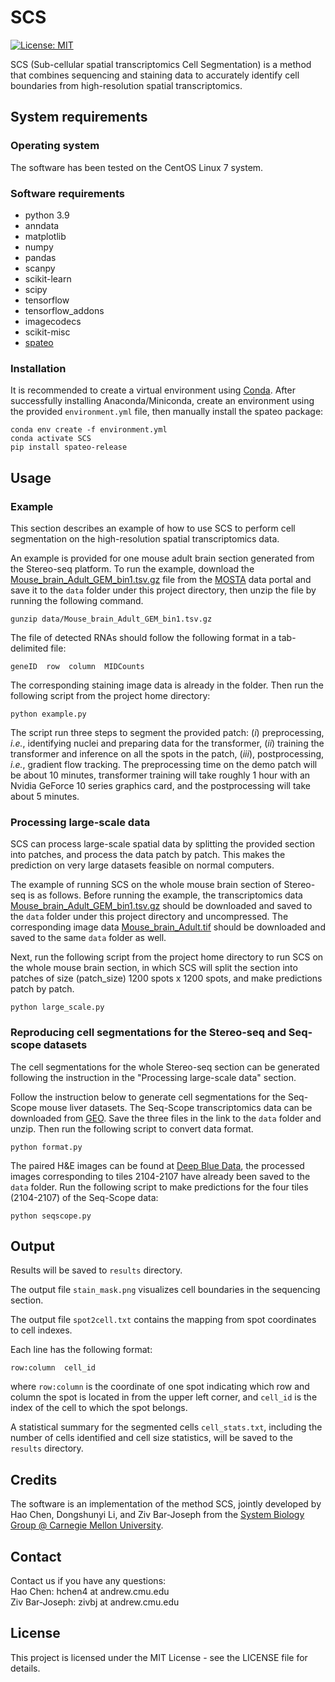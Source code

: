 # SCS
[![License: MIT](https://img.shields.io/badge/License-MIT-yellow.svg)](https://opensource.org/licenses/MIT)

SCS (Sub-cellular spatial transcriptomics Cell Segmentation) is a method that combines sequencing and staining data to accurately identify cell boundaries from high-resolution spatial transcriptomics.

## System requirements
### Operating system
The software has been tested on the CentOS Linux 7 system.

### Software requirements
- python 3.9</br>
- anndata</br>
- matplotlib</br>
- numpy</br>
- pandas</br>
- scanpy</br>
- scikit-learn</br>
- scipy</br>
- tensorflow</br>
- tensorflow_addons</br>
- imagecodecs </br>
- scikit-misc </br>
- [spateo](https://spateo-release.readthedocs.io/en/latest/installation.html)


### Installation
It is recommended to create a virtual environment using [Conda](https://conda.io/projects/conda/en/latest/index.html). After successfully installing Anaconda/Miniconda, create an environment using the provided `environment.yml` file, then manually install the spateo package:
```
conda env create -f environment.yml
conda activate SCS
pip install spateo-release
```

## Usage
### Example
This section describes an example of how to use SCS to perform cell segmentation on the high-resolution spatial transcriptomics data.

An example is provided for one mouse adult brain section generated from the Stereo-seq platform. To run the example, download the [Mouse_brain_Adult_GEM_bin1.tsv.gz](https://ftp.cngb.org/pub/SciRAID/stomics/STDS0000058/Bin1_matrix/Mouse_brain_Adult_GEM_bin1.tsv.gz) file from the [MOSTA](https://db.cngb.org/stomics/mosta/download/) data portal and save it to the `data` folder under this project directory, then unzip the file by running the following command.
```
gunzip data/Mouse_brain_Adult_GEM_bin1.tsv.gz
```
The file of detected RNAs should follow the following format in a tab-delimited file:
```
geneID  row  column  MIDCounts
```
The corresponding staining image data is already in the folder. Then run the following script from the project home directory:
```
python example.py
```

The script run three steps to segment the provided patch: (*i*) preprocessing, *i.e.*, identifying nuclei and preparing data for the transformer, (*ii*) training the transformer and inference on all the spots in the patch, (*iii*), postprocessing, *i.e.*, gradient flow tracking. The preprocessing time on the demo patch will be about 10 minutes, transformer training will take roughly 1 hour with an Nvidia GeForce 10 series graphics card, and the postprocessing will take about 5 minutes.

### Processing large-scale data
SCS can process large-scale spatial data by splitting the provided section into patches, and process the data patch by patch. This makes the prediction on very large datasets feasible on normal computers.

The example of running SCS on the whole mouse brain section of Stereo-seq is as follows. Before running the example, the transcriptomics data [Mouse_brain_Adult_GEM_bin1.tsv.gz](https://ftp.cngb.org/pub/SciRAID/stomics/STDS0000058/Bin1_matrix/Mouse_brain_Adult_GEM_bin1.tsv.gz) should be downloaded and saved to the `data` folder under this project directory and uncompressed. The corresponding image data [Mouse_brain_Adult.tif](https://ftp.cngb.org/pub/SciRAID/stomics/STDS0000058/Image/Mouse_brain_Adult.tif) should be downloaded and saved to the same `data` folder as well.

Next, run the following script from the project home directory to run SCS on the whole mouse brain section, in which SCS will split the section into patches of size (patch_size) 1200 spots x 1200 spots, and make predictions patch by patch.
```
python large_scale.py
```

### Reproducing cell segmentations for the Stereo-seq and Seq-scope datasets
The cell segmentations for the whole Stereo-seq section can be generated following the instruction in the "Processing large-scale data" section.

Follow the instruction below to generate cell segmentations for the Seq-Scope mouse liver datasets. The Seq-Scope transcriptomics data can be downloaded from [GEO](https://www-ncbi-nlm-nih-gov.cmu.idm.oclc.org/geo/query/acc.cgi?acc=GSM5212844). Save the three files in the link to the `data` folder and unzip. Then run the following script to convert data format.
```
python format.py
```

The paired H&E images can be found at [Deep Blue Data](https://doi.org/10.7302/cjfe-wa35), the processed images corresponding to tiles 2104-2107 have already been saved to the `data` folder. Run the following script to make predictions for the four tiles (2104-2107) of the Seq-Scope data:
```
python seqscope.py
```

## Output
Results will be saved to `results` directory.

The output file `stain_mask.png` visualizes cell boundaries in the sequencing section.

The output file `spot2cell.txt` contains the mapping from spot coordinates to cell indexes.

Each line has the following format:
```
row:column  cell_id
```
where `row:column` is the coordinate of one spot indicating which row and column the spot is located in from the upper left corner, and `cell_id` is the index of the cell to which the spot belongs.

A statistical summary for the segmented cells `cell_stats.txt`, including the number of cells identified and cell size statistics, will be saved to the `results` directory.

## Credits
The software is an implementation of the method SCS, jointly developed by Hao Chen, Dongshunyi Li, and Ziv Bar-Joseph from the [System Biology Group @ Carnegie Mellon University](http://sb.cs.cmu.edu/).

## Contact
Contact us if you have any questions:</br>
Hao Chen: hchen4 at andrew.cmu.edu</br>
Ziv Bar-Joseph: zivbj at andrew.cmu.edu</br>

## License
This project is licensed under the MIT License - see the LICENSE file for details.
